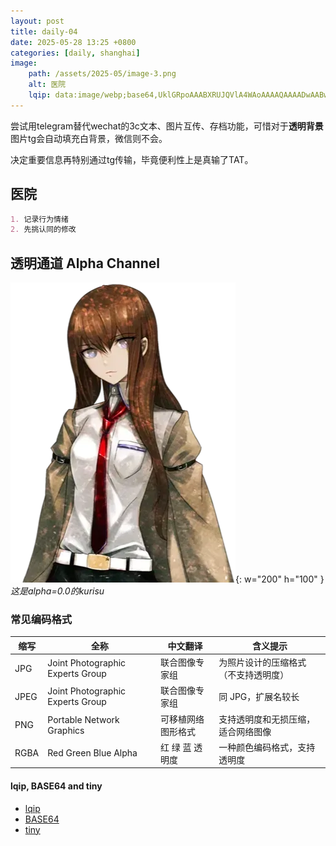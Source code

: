 ```yaml
---
layout: post
title: daily-04
date: 2025-05-28 13:25 +0800
categories: [daily, shanghai]
image: 
    path: /assets/2025-05/image-3.png   
    alt: 医院
    lqip: data:image/webp;base64,UklGRpoAAABXRUJQVlA4WAoAAAAQAAAADwAABwAAQUxQSDIAAAARL0AmbZurmr57yyIiqE8oiG0bejIYEQTgqiDA9vqnsUSI6H+oAERp2HZ65qP/VIAWAFZQOCBCAAAA8AEAnQEqEAAIAAVAfCWkAALp8sF8rgRgAP7o9FDvMCkMde9PK7euH5M1m6VWoDXf2FkP3BqV0ZYbO6NA/VFIAAAA
---
```


尝试用telegram替代wechat的3c文本、图片互传、存档功能，可惜对于**透明背景**图片tg会自动填充白背景，微信则不会。

决定重要信息再特别通过tg传输，毕竟便利性上是真输了TAT。

## 医院

```md
1. 记录行为情绪
2. 先挑认同的修改
```

## 透明通道 Alpha Channel

![alt text](../assets/2025-05/2ba6522b76e662d57e220374b5d10db.png){: w="200" h="100" }_这是alpha=0.0的kurisu_

### 常见编码格式

| 缩写 | 全称                             | 中文翻译           | 含义提示                             |
| ---- | -------------------------------- | ------------------ | ------------------------------------ |
| JPG  | Joint Photographic Experts Group | 联合图像专家组     | 为照片设计的压缩格式（不支持透明度） |
| JPEG | Joint Photographic Experts Group | 联合图像专家组     | 同 JPG，扩展名较长                   |
| PNG  | Portable Network Graphics        | 可移植网络图形格式 | 支持透明度和无损压缩，适合网络图像   |
| RGBA | Red Green Blue Alpha             | 红 绿 蓝 透明度    | 一种颜色编码格式，支持透明度         |

#### lqip, BASE64 and tiny

- [lqip](https://www.fastly.com/documentation/solutions/tutorials/)
- [BASE64](https://www.base64-image.de/)
- [tiny](https://tinypng.com/)